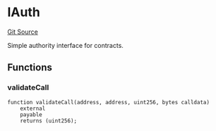 # IAuth
[Git Source](https://github.com/NaniDAO/accounts/blob/7de36a3d39c803832cd611fb5f109f5ac92c99ae/src/ownership/Keys.sol)

Simple authority interface for contracts.


## Functions
### validateCall


```solidity
function validateCall(address, address, uint256, bytes calldata)
    external
    payable
    returns (uint256);
```

